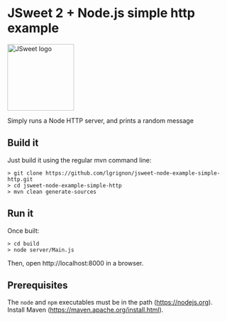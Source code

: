 # JSweet 2 + Node.js simple http example

<img src="http://www.jsweet.org/wp-content/logos/powered-by-jsweet-simple.svg" width="150" alt="JSweet logo">

Simply runs a Node HTTP server, and prints a random message

## Build it
Just build it using the regular mvn command line:

```
> git clone https://github.com/lgrignon/jsweet-node-example-simple-http.git
> cd jsweet-node-example-simple-http
> mvn clean generate-sources
```
## Run it
Once built: 
```
> cd build
> node server/Main.js
```

Then, open http://localhost:8000 in a browser.

## Prerequisites

The `node` and `npm` executables must be in the path (https://nodejs.org).
Install Maven (https://maven.apache.org/install.html).
